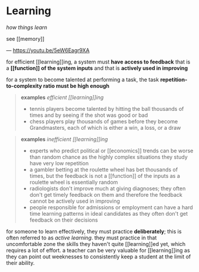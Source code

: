 # Learning

_how things learn_

see [[memory]]

&mdash; <https://youtu.be/5eW6Eagr9XA>

for efficient [[learning]]ing, a system must **have access to feedback** that is a **[[function]] of the system inputs** and that is **actively used in improving**

for a system to become talented at performing a task, the task **repetition-to-complexity ratio must be high enough**

> **examples** _efficient [[learning]]ing_
>
> - tennis players become talented by hitting the ball thousands of times and by seeing if the shot was good or bad
> - chess players play thousands of games before they become Grandmasters, each of which is either a win, a loss, or a draw

> **examples** _inefficient [[learning]]ing_
>
> - experts who predict political or [[economics]] trends can be worse than random chance as the highly complex situations they study have very low repetition
> - a gambler betting at the roulette wheel has bet thousands of times, but the feedback is not a [[function]] of the inputs as a roulette wheel is essentially random
> - radiologists don't improve much at giving diagnoses; they often don't get timely feedback on them and therefore the feedback cannot be actively used in improving
> - people responsible for admissions or employment can have a hard time learning patterns in ideal candidates as they often don't get feedback on their decisions

for someone to learn effectively, they must practice **deliberately**; this is often referred to as _active learning_. they must practice in that uncomfortable zone the skills they haven't quite [[learning]]ed yet, which requires a lot of effort. a teacher can be very valuable for [[learning]]ing as they can point out weeknesses to consistently keep a student at the limit of their ability.

